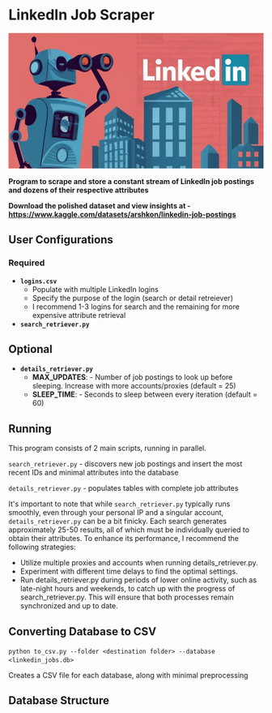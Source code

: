 # LinkedIn Job Scraper

<img src="media/logo.jpg" width="530" height="267">

**Program to scrape and store a constant stream of LinkedIn job postings and dozens of their respective attributes**

**Download the polished dataset and view insights at - https://www.kaggle.com/datasets/arshkon/linkedin-job-postings**

## User Configurations

### Required
- **```logins.csv```**
  - Populate with multiple LinkedIn logins
  - Specify the purpose of the login (search or detail retreiever)
  - I recommend 1-3 logins for search and the remaining for more expensive attribute retrieval
- **```search_retriever.py```**
## Optional
- **```details_retriever.py```**
  - **MAX_UPDATES**: - Number of job postings to look up before sleeping. Increase with more accounts/proxies (default = 25)
  - **SLEEP_TIME**: - Seconds to sleep between every iteration (default = 60)

## Running

This program consists of 2 main scripts, running in parallel.

```search_retriever.py``` - discovers new job postings and insert the most recent IDs and minimal attributes into the database

```details_retriever.py``` - populates tables with complete job attributes


It's important to note that while ```search_retriever.py``` typically runs smoothly, even through your personal IP and a singular account, ```details_retriever.py``` can be a bit finicky. Each search generates approximately 25-50 results, all of which must be individually queried to obtain their attributes. To enhance its performance, I recommend the following strategies:

- Utilize multiple proxies and accounts when running details_retriever.py.
- Experiment with different time delays to find the optimal settings.
- Run details_retriever.py during periods of lower online activity, such as late-night hours and weekends, to catch up with the progress of search_retriever.py. This will ensure that both processes remain synchronized and up to date.

## Converting Database to CSV

```python to_csv.py --folder <destination folder> --database <linkedin_jobs.db>```

Creates a CSV file for each database, along with minimal preprocessing


## Database Structure


